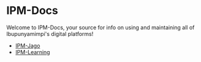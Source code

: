 # IPM-Docs

Welcome to IPM-Docs, your source for info on using and maintaining all of Ibupunyamimpi's digital platforms!


- [IPM-Jago](ipm-jago/jago-overview.md)
- [IPM-Learning](ipm-learning/learning-overview.md)


